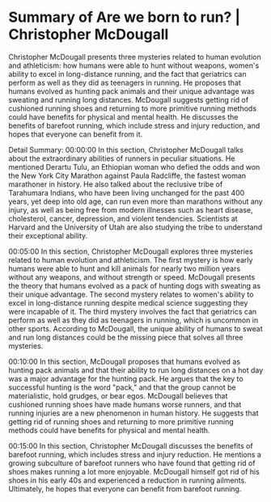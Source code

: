 # Summary of Are we born to run? | Christopher McDougall

Christopher McDougall presents three mysteries related to human evolution and athleticism: how humans were able to hunt without weapons, women's ability to excel in long-distance running, and the fact that geriatrics can perform as well as they did as teenagers in running. He proposes that humans evolved as hunting pack animals and their unique advantage was sweating and running long distances. McDougall suggests getting rid of cushioned running shoes and returning to more primitive running methods could have benefits for physical and mental health. He discusses the benefits of barefoot running, which include stress and injury reduction, and hopes that everyone can benefit from it.

Detail Summary: 
00:00:00
In this section, Christopher McDougall talks about the extraordinary abilities of runners in peculiar situations. He mentioned Derartu Tulu, an Ethiopian woman who defied the odds and won the New York City Marathon against Paula Radcliffe, the fastest woman marathoner in history. He also talked about the reclusive tribe of Tarahumara Indians, who have been living unchanged for the past 400 years, yet deep into old age, can run even more than marathons without any injury, as well as being free from modern illnesses such as heart disease, cholesterol, cancer, depression, and violent tendencies. Scientists at Harvard and the University of Utah are also studying the tribe to understand their exceptional ability.

00:05:00
In this section, Christopher McDougall explores three mysteries related to human evolution and athleticism. The first mystery is how early humans were able to hunt and kill animals for nearly two million years without any weapons, and without strength or speed. McDougall presents the theory that humans evolved as a pack of hunting dogs with sweating as their unique advantage. The second mystery relates to women's ability to excel in long-distance running despite medical science suggesting they were incapable of it. The third mystery involves the fact that geriatrics can perform as well as they did as teenagers in running, which is uncommon in other sports. According to McDougall, the unique ability of humans to sweat and run long distances could be the missing piece that solves all three mysteries.

00:10:00
In this section, McDougall proposes that humans evolved as hunting pack animals and that their ability to run long distances on a hot day was a major advantage for the hunting pack. He argues that the key to successful hunting is the word "pack," and that the group cannot be materialistic, hold grudges, or bear egos. McDougall believes that cushioned running shoes have made humans worse runners, and that running injuries are a new phenomenon in human history. He suggests that getting rid of running shoes and returning to more primitive running methods could have benefits for physical and mental health.

00:15:00
In this section, Christopher McDougall discusses the benefits of barefoot running, which includes stress and injury reduction. He mentions a growing subculture of barefoot runners who have found that getting rid of shoes makes running a lot more enjoyable. McDougall himself got rid of his shoes in his early 40s and experienced a reduction in running ailments. Ultimately, he hopes that everyone can benefit from barefoot running.

